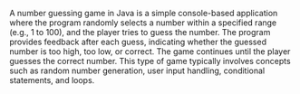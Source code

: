 A number guessing game in Java is a simple console-based application where the program randomly selects a number within a specified range (e.g., 1 to 100), 
and the player tries to guess the number. The program provides feedback after each guess, indicating whether the guessed number is too high, too low, or correct. 
The game continues until the player guesses the correct number. This type of game typically involves concepts such as random number generation, user input handling, conditional statements, and loops.
